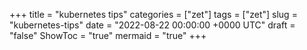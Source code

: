 +++
title = "kubernetes tips"
categories = ["zet"]
tags = ["zet"]
slug = "kubernetes-tips"
date = "2022-08-22 00:00:00 +0000 UTC"
draft = "false"
ShowToc = "true"
mermaid = "true"
+++

